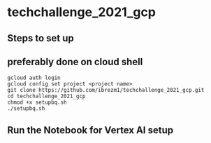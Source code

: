 # techchallenge_2021_gcp


## Steps to set up
## preferably done on cloud shell

```console
gcloud auth login
gcloud config set project <project name>
git clone https://github.com/ibrezm1/techchallenge_2021_gcp.git
cd techchallenge_2021_gcp
chmod +x setupbq.sh
./setupbq.sh
```
## Run the Notebook for Vertex AI setup
